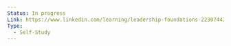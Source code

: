 ```yaml
---
Status: In progress
Link: https://www.linkedin.com/learning/leadership-foundations-22307442/leading-yourself?autoSkip=true&resume=false&u=2113185
Type:
  - Self-Study
---
```

